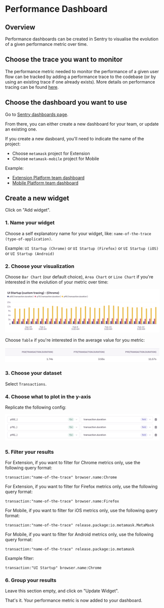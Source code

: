 # Performance Dashboard

## Overview

Performance dashboards can be created in Sentry to visualise the evolution of a given performance metric over time.

## Choose the trace you want to monitor

The performance metric needed to monitor the performance of a given user flow can be tracked by adding a performance trace to the codebase (or by using an existing trace if one already exists). More details on performance tracing can be found [here](./performance-tracing.md).

## Choose the dashboard you want to use

Go to [Sentry dashboards page](https://metamask.sentry.io/dashboards/).

From there, you can either create a new dashboard for your team, or update an existing one.

If you create a new dasboard, you'll need to indicate the name of the project:
- Choose `metamask` project for Extension
- Choose `metamask-mobile` project for Mobile

Example:
- [Extension Platform team dashboard](https://metamask.sentry.io/dashboard/115782/)
- [Mobile Platform team dashboard](https://metamask.sentry.io/dashboard/115346/)

## Create a new widget

Click on "Add widget".

### 1. Name your widget

Choose a self explanatory name for your widget, like: `name-of-the-trace (type-of-application)`.

Example: `UI Startup (Chrome)` or `UI Startup (Firefox)` or `UI Startup (iOS)` or `UI Startup (Android)`

### 2. Choose your visualization

Choose `Bar Chart` (our default choice), `Area Chart` or `Line Chart` if you're interested in the evolution of your metric over time:

![bar-chart](./images/performance-dashboard-bar-chart.png)

Choose `Table` if you're interested in the average value for you metric:

![table](./images/performance-dashboard-table.png)

### 3. Choose your dataset

Select `Transactions`.

### 4. Choose what to plot in the y-axis

Replicate the following config:

![y-axis-congig](./images/performance-dashboard-y-axis-config.png)

### 5. Filter your results

For Extension, if you want to filter for Chrome metrics only, use the following query format:
```
transaction:"name-of-the-trace" browser.name:Chrome
```

For Extension, if you want to filter for Firefox metrics only, use the following query format:
```
transaction:"name-of-the-trace" browser.name:Firefox
```

For Mobile, if you want to filter for iOS metrics only, use the following query format:
```
transaction:"name-of-the-trace" release.package:io.metamask.MetaMask
```

For Mobile, if you want to filter for Android metrics only, use the following query format:
```
transaction:"name-of-the-trace" release.package:io.metamask
```

Example filter:
```
transaction:"UI Startup" browser.name:Chrome
```

### 6. Group your results

Leave this section empty, and click on "Update Widget".

That's it. Your performance metric is now added to your dashboard.